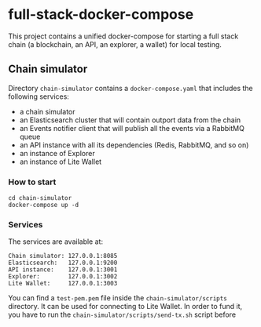# full-stack-docker-compose

This project contains a unified docker-compose for starting a full stack chain (a blockchain, an API, an explorer, a wallet) 
for local testing. 

## Chain simulator

Directory `chain-simulator` contains a `docker-compose.yaml` that includes the following services:
- a chain simulator
- an Elasticsearch cluster that will contain outport data from the chain
- an Events notifier client that will publish all the events via a RabbitMQ queue
- an API instance with all its dependencies (Redis, RabbitMQ, and so on)
- an instance of Explorer
- an instance of Lite Wallet

### How to start

```shell
cd chain-simulator
docker-compose up -d
```

### Services

The services are available at:
```
Chain simulator: 127.0.0.1:8085
Elasticsearch:   127.0.0.1:9200
API instance:    127.0.0.1:3001
Explorer:        127.0.0.1:3002
Lite Wallet:     127.0.0.1:3003
```

You can find a `test-pem.pem` file inside the `chain-simulator/scripts` directory. It can be used for connecting to Lite Wallet. 
In order to fund it, you have to run the `chain-simulator/scripts/send-tx.sh` script before
